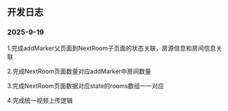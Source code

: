 ## 开发日志

### 2025-9-19

1.完成addMarker父页面到NextRoom子页面的状态关联，房源信息和房间信息关联

2.完成NextRoom页面数量对应addMarker中房间数量

3.完成NextRoom页面数据对应state的rooms数组一一对应

4.完成统一视频上传逻辑


